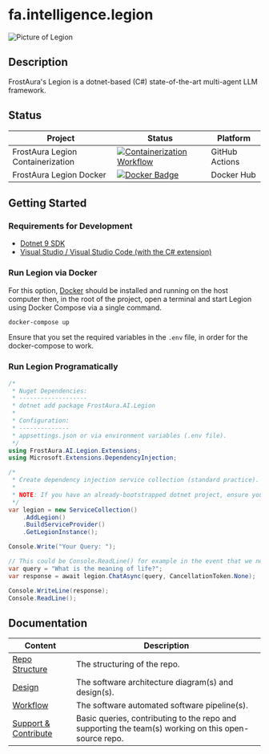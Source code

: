 # fa.intelligence.legion
![Picture of Legion](https://github.com/faGH/fa.intelligence.legion/blob/main/.docs/icon.png?raw=true)
## Description
FrostAura's Legion is a dotnet-based (C#) state-of-the-art multi-agent LLM framework.

## Status
| Project | Status | Platform
| --- | --- | --- |
| FrostAura Legion Containerization | [![Containerization Workflow](https://github.com/faGH/fa.intelligence.legion/actions/workflows/containerization_workflow.yml/badge.svg)](https://github.com/faGH/fa.intelligence.legion/actions/workflows/containerization_workflow.yml) | GitHub Actions
| FrostAura Legion Docker | [![Docker Badge](https://dockeri.co/image/frostaura/legion)](https://dockeri.co/image/frostaura/legion) | Docker Hub 

## Getting Started
### Requirements for Development
- [Dotnet 9 SDK](https://dotnet.microsoft.com/en-us/download/dotnet/9.0)
- [Visual Studio / Visual Studio Code (with the C# extension)](https://code.visualstudio.com)
### Run Legion via Docker
For this option, [Docker](https://docs.docker.com/get-docker/) should be installed and running on the host computer then, in the root of the project, open a terminal and start Legion using Docker Compose via a single command.
```bash
docker-compose up
```
Ensure that you set the required variables in the `.env` file, in order for the docker-compose to work.
### Run Legion Programatically
```csharp
/*
 * Nuget Dependencies:
 * -------------------
 * dotnet add package FrostAura.AI.Legion
 * 
 * Configuration:
 * --------------
 * appsettings.json or via environment variables (.env file).
 */
using FrostAura.AI.Legion.Extensions;
using Microsoft.Extensions.DependencyInjection;

/*
 * Create dependency injection service collection (standard practice).
 *
 * NOTE: If you have an already-bootstrapped dotnet project, ensure you call AddLegion() to your existing service collection.
 */
var legion = new ServiceCollection()
	.AddLegion()
	.BuildServiceProvider()
	.GetLegionInstance();

Console.Write("Your Query: ");

// This could be Console.ReadLine() for example in the event that we need user input.
var query = "What is the meaning of life?";
var response = await legion.ChatAsync(query, CancellationToken.None);

Console.WriteLine(response);
Console.ReadLine();
```

## Documentation
| Content | Description
| -- | -- |
| [Repo Structure](.docs/repo_structure.md) | The structuring of the repo.
| [Design](.docs/design.md) | The software architecture diagram(s) and design(s).
| [Workflow](.docs/workflow.md) | The software automated software pipeline(s).
| [Support & Contribute](.docs/support_contribute.md) | Basic queries, contributing to the repo and supporting the team(s) working on this open-source repo.
